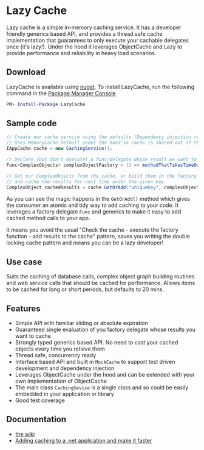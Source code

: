 # Lazy Cache #

Lazy cache is a simple in-memory caching service. It has a developer friendly 
generics based API, and provides a thread safe cache implementation that 
guarantees to only execute your cachable delegates once (it's lazy!). Under 
the hood it leverages ObjectCache and Lazy<T> to provide performance and 
reliability in heavy load scenarios. 

## Download ##

LazyCache is available using [nuget](https://www.nuget.org/packages/LazyCache/). To install LazyCache, run the following command in the [Package Manager Console](http://docs.nuget.org/docs/start-here/using-the-package-manager-console)

```Powershell
PM> Install-Package LazyCache
```

## Sample code ##

```csharp
// Create our cache service using the defaults (Dependency injection ready).
// Uses MemoryCache.Default under the hood so cache is shared out of the box
IAppCache cache = new CachingService();

// Declare (but don't execute) a func/delegate whose result we want to cache
Func<ComplexObjects> complexObjectFactory = () => methodThatTakesTimeOrResources();

// Get our ComplexObjects from the cache, or build them in the factory func 
// and cache the results for next time under the given key
ComplexObject cachedResults = cache.GetOrAdd("uniqueKey", complexObjectFactory);
```

As you can see the magic happens in the `GetOrAdd()` method which gives the consumer an atomic and tidy way to add caching to your code. It leverages a factory delegate `Func` and generics to make it easy to add cached method calls to your app. 

It means you avoid the usual "Check the cache - execute the factory function - add results to the cache" pattern, saves you writing the double locking cache pattern and means you can be a lazy developer!

## Use case ##

Suits the caching of database calls, complex object graph building routines and web service calls that should be cached for performance. Allows items to be cached for long or short periods, but defaults to 20 mins.

## Features ##

- Simple API with familiar sliding or absolute expiration
- Guaranteed single evaluation of you factory delegate whose results you want to cache
- Strongly typed generics based API. No need to cast your cached objects every time you retieve them
- Thread safe, concurrency ready
- Interface based API and built in `MockCache` to support test driven development and dependency injection
- Leverages ObjectCache under the hood and can be extended with your own implementation of ObjectCache
- The main class `CachingSevice` is a single class and so could be easily embedded in your application or library
- Good test coverage

## Documentation

* [the wiki](https://github.com/alastairtree/LazyCache/wiki)
* [Adding caching to a .net application and make it faster](https://alastaircrabtree.com/the-easy-way-to-add-caching-to-net-application-and-make-it-faster-is-called-lazycache/)

